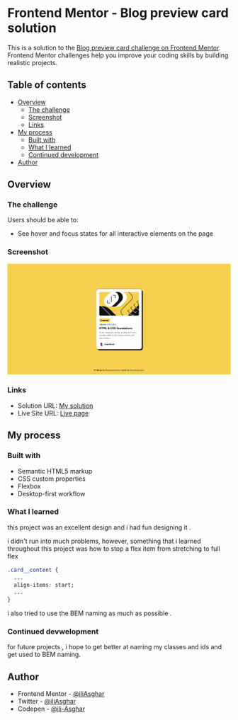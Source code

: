 # Frontend Mentor - Blog preview card solution

This is a solution to the [Blog preview card challenge on Frontend Mentor](https://www.frontendmentor.io/challenges/blog-preview-card-ckPaj01IcS). Frontend Mentor challenges help you improve your coding skills by building realistic projects. 

## Table of contents

- [Overview](#overview)
  - [The challenge](#the-challenge)
  - [Screenshot](#screenshot)
  - [Links](#links)
- [My process](#my-process)
  - [Built with](#built-with)
  - [What I learned](#what-i-learned)
  - [Continued development](#continued-development)
- [Author](#author)

## Overview

### The challenge

Users should be able to:

- See hover and focus states for all interactive elements on the page

### Screenshot

![Desktop-preview](./design/Screenshots/Desktop%20Preview.png)

### Links

- Solution URL: [My solution](https://www.frontendmentor.io/solutions/blog-preview-card-NMpfgmdPPo)
- Live Site URL: [Live page](https://iliasghar.github.io/Blog-Preview-Card/)

## My process

### Built with

- Semantic HTML5 markup
- CSS custom properties
- Flexbox
- Desktop-first workflow

### What I learned

this project was an excellent design and i had fun designing it .

i didn't run into much problems, however, something that i learned throughout this project was how to stop a flex item from stretching to full flex

```css
.card__content {
  ...
  align-items: start;
  ...
}
```

i also tried to use the BEM naming as much as possible .
### Continued devwelopment

for future projects , i hope to get better at naming my classes and ids and get used to BEM naming.

## Author

- Frontend Mentor - [@iliAsghar](https://www.frontendmentor.io/profile/iliAsghar)
- Twitter - [@iliAsghar](https://www.twitter.com/iliAsghar)
- Codepen - [@ili-Asghar](https://codepen.io/ili-Asghar)
